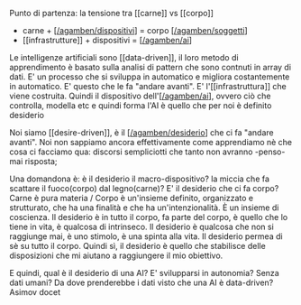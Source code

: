 Punto di partenza: la tensione tra [[carne]] vs [[corpo]]

* carne + [[/agamben/dispositivi]] = corpo [[/agamben/soggetti]]
* [[infrastrutture]] + dispositivi = [[/agamben/ai]]

Le intelligenze artificiali sono [[data-driven]], il loro metodo di apprendimento è basato sulla analisi di pattern che sono contnuti in array di dati. E' un processo che si sviluppa in automatico e migliora costantemente in automatico. E' questo che le fa "andare avanti".
E' l'[[infrastruttura]] che viene costruita.
Quindi il dispositivo dell'[[/agamben/ai]], ovvero ciò che controlla, modella etc e quindi forma l'AI è quello che per noi è definito desiderio

Noi siamo [[desire-driven]], è il [[/agamben/desiderio]] che ci fa "andare avanti". Noi non sappiamo ancora effettivamente come apprendiamo nè che cosa ci facciamo qua: discorsi sempliciotti che tanto non avranno -penso- mai risposta;

Una domandona è: è il desiderio il macro-dispositivo? la miccia che fa scattare il fuoco(corpo) dal legno(carne)?
E' il desiderio che ci fa corpo? Carne è pura materia / Corpo è un'insieme definito, organizzato e strutturato, che ha una finalità e che ha un'intenzionalità. È un insieme di coscienza. Il desiderio è in tutto il corpo, fa parte del corpo, è quello che lo tiene in vita, è qualcosa di intrinseco. Il desiderio è qualcosa che non si raggiunge mai, è uno stimolo, è una spinta alla vita. Il desiderio permea di sè su tutto il corpo. Quindi sì, il desiderio è quello che stabilisce delle disposizioni che mi aiutano a raggiungere il mio obiettivo.

E quindi, qual è il desiderio di una AI?
E' svilupparsi in autonomia? Senza dati umani? Da dove prenderebbe i dati visto che una AI è data-driven? Asimov docet




[//begin]: # "Autogenerated link references for markdown compatibility"
[/agamben/dispositivi]: agamben/dispositivi "Dispositivi"
[/agamben/soggetti]: agamben/soggetti "Soggetti"
[/agamben/ai]: agamben/ai "Artificial Intelligence"
[/agamben/desiderio]: agamben/desiderio "Desiderio"
[//end]: # "Autogenerated link references"